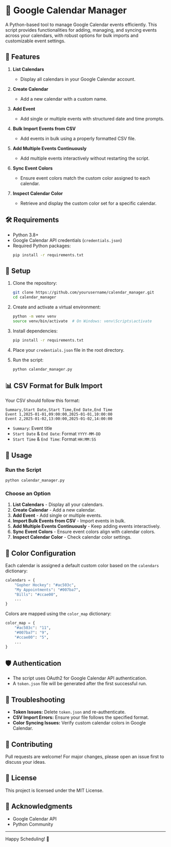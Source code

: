 # 📅 Google Calendar Manager

A Python-based tool to manage Google Calendar events efficiently. This script provides functionalities for adding, managing, and syncing events across your calendars, with robust options for bulk imports and customizable event settings.

## 🚀 Features

1. **List Calendars**  
   - Display all calendars in your Google Calendar account.

2. **Create Calendar**  
   - Add a new calendar with a custom name.

3. **Add Event**  
   - Add single or multiple events with structured date and time prompts.

4. **Bulk Import Events from CSV**  
   - Add events in bulk using a properly formatted CSV file.

5. **Add Multiple Events Continuously**  
   - Add multiple events interactively without restarting the script.

6. **Sync Event Colors**  
   - Ensure event colors match the custom color assigned to each calendar.

7. **Inspect Calendar Color**  
   - Retrieve and display the custom color set for a specific calendar.

## 🛠️ Requirements

- Python 3.8+
- Google Calendar API credentials (`credentials.json`)
- Required Python packages:
  ```bash
  pip install -r requirements.txt
  ```

## 📂 Setup

1. Clone the repository:
   ```bash
   git clone https://github.com/yourusername/calendar_manager.git
   cd calendar_manager
   ```

2. Create and activate a virtual environment:
   ```bash
   python -m venv venv
   source venv/bin/activate  # On Windows: venv\Scripts\activate
   ```

3. Install dependencies:
   ```bash
   pip install -r requirements.txt
   ```

4. Place your `credentials.json` file in the root directory.

5. Run the script:
   ```bash
   python calendar_manager.py
   ```

## 📊 CSV Format for Bulk Import

Your CSV should follow this format:

```csv
Summary,Start Date,Start Time,End Date,End Time
Event 1,2025-01-01,09:00:00,2025-01-01,10:00:00
Event 2,2025-01-02,13:00:00,2025-01-02,14:00:00
```

- `Summary`: Event title
- `Start Date` & `End Date`: Format `YYYY-MM-DD`
- `Start Time` & `End Time`: Format `HH:MM:SS`

## 📝 Usage

### Run the Script
```bash
python calendar_manager.py
```

### Choose an Option
1. **List Calendars** - Display all your calendars.
2. **Create Calendar** - Add a new calendar.
3. **Add Event** - Add single or multiple events.
4. **Import Bulk Events from CSV** - Import events in bulk.
5. **Add Multiple Events Continuously** - Keep adding events interactively.
6. **Sync Event Colors** - Ensure event colors align with calendar colors.
7. **Inspect Calendar Color** - Check calendar color settings.

## 🎨 Color Configuration

Each calendar is assigned a default custom color based on the `calendars` dictionary:
```python
calendars = {
    "Gopher Hockey": "#ac503c",
    "My Appointments": "#007ba7",
    "Bills": "#ccae00",
    ...
}
```
Colors are mapped using the `color_map` dictionary:
```python
color_map = {
    "#ac503c": "11",
    "#007ba7": "9",
    "#ccae00": "5",
    ...
}
```

## 🛡️ Authentication
- The script uses OAuth2 for Google Calendar API authentication.
- A `token.json` file will be generated after the first successful run.

## 🐞 Troubleshooting

- **Token Issues:** Delete `token.json` and re-authenticate.
- **CSV Import Errors:** Ensure your file follows the specified format.
- **Color Syncing Issues:** Verify custom calendar colors in Google Calendar.

## 🤝 Contributing

Pull requests are welcome! For major changes, please open an issue first to discuss your ideas.

## 📄 License

This project is licensed under the MIT License.

## 🌟 Acknowledgments

- Google Calendar API
- Python Community

---

Happy Scheduling! 🎉

